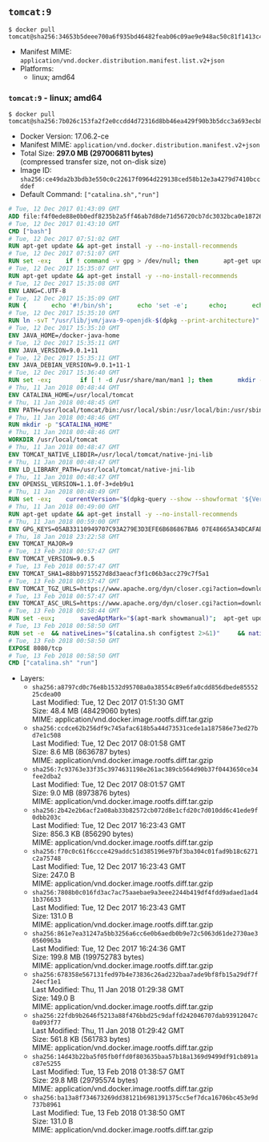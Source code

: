 ## `tomcat:9`

```console
$ docker pull tomcat@sha256:34653b5deee700a6f935bd46482feab06c09ae9e948ac50c81f1413c4f0b58c8
```

-	Manifest MIME: `application/vnd.docker.distribution.manifest.list.v2+json`
-	Platforms:
	-	linux; amd64

### `tomcat:9` - linux; amd64

```console
$ docker pull tomcat@sha256:7b026c153fa2f2e0ccdd4d72316d8bb46ea429f90b3b5dcc3a693ecb850d4f88
```

-	Docker Version: 17.06.2-ce
-	Manifest MIME: `application/vnd.docker.distribution.manifest.v2+json`
-	Total Size: **297.0 MB (297006811 bytes)**  
	(compressed transfer size, not on-disk size)
-	Image ID: `sha256:ce49da2b3bdb3e550c0c22617f0964d229138ced58b12e3a4279d7410bccddef`
-	Default Command: `["catalina.sh","run"]`

```dockerfile
# Tue, 12 Dec 2017 01:43:09 GMT
ADD file:f4f0ede88e0b0edf8235b2a5ff46ab7d8de71d56720cb7dc3032bca0e1872695 in / 
# Tue, 12 Dec 2017 01:43:10 GMT
CMD ["bash"]
# Tue, 12 Dec 2017 07:51:02 GMT
RUN apt-get update && apt-get install -y --no-install-recommends 		ca-certificates 		curl 		wget 	&& rm -rf /var/lib/apt/lists/*
# Tue, 12 Dec 2017 07:51:07 GMT
RUN set -ex; 	if ! command -v gpg > /dev/null; then 		apt-get update; 		apt-get install -y --no-install-recommends 			gnupg 			dirmngr 		; 		rm -rf /var/lib/apt/lists/*; 	fi
# Tue, 12 Dec 2017 15:35:07 GMT
RUN apt-get update && apt-get install -y --no-install-recommends 		bzip2 		unzip 		xz-utils 	&& rm -rf /var/lib/apt/lists/*
# Tue, 12 Dec 2017 15:35:08 GMT
ENV LANG=C.UTF-8
# Tue, 12 Dec 2017 15:35:09 GMT
RUN { 		echo '#!/bin/sh'; 		echo 'set -e'; 		echo; 		echo 'dirname "$(dirname "$(readlink -f "$(which javac || which java)")")"'; 	} > /usr/local/bin/docker-java-home 	&& chmod +x /usr/local/bin/docker-java-home
# Tue, 12 Dec 2017 15:35:10 GMT
RUN ln -svT "/usr/lib/jvm/java-9-openjdk-$(dpkg --print-architecture)" /docker-java-home
# Tue, 12 Dec 2017 15:35:10 GMT
ENV JAVA_HOME=/docker-java-home
# Tue, 12 Dec 2017 15:35:11 GMT
ENV JAVA_VERSION=9.0.1+11
# Tue, 12 Dec 2017 15:35:11 GMT
ENV JAVA_DEBIAN_VERSION=9.0.1+11-1
# Tue, 12 Dec 2017 15:36:40 GMT
RUN set -ex; 		if [ ! -d /usr/share/man/man1 ]; then 		mkdir -p /usr/share/man/man1; 	fi; 		apt-get update; 	apt-get install -y 		openjdk-9-jre="$JAVA_DEBIAN_VERSION" 	; 	rm -rf /var/lib/apt/lists/*; 		[ "$(readlink -f "$JAVA_HOME")" = "$(docker-java-home)" ]; 		update-alternatives --get-selections | awk -v home="$(readlink -f "$JAVA_HOME")" 'index($3, home) == 1 { $2 = "manual"; print | "update-alternatives --set-selections" }'; 	update-alternatives --query java | grep -q 'Status: manual'
# Thu, 11 Jan 2018 00:48:44 GMT
ENV CATALINA_HOME=/usr/local/tomcat
# Thu, 11 Jan 2018 00:48:45 GMT
ENV PATH=/usr/local/tomcat/bin:/usr/local/sbin:/usr/local/bin:/usr/sbin:/usr/bin:/sbin:/bin
# Thu, 11 Jan 2018 00:48:46 GMT
RUN mkdir -p "$CATALINA_HOME"
# Thu, 11 Jan 2018 00:48:46 GMT
WORKDIR /usr/local/tomcat
# Thu, 11 Jan 2018 00:48:47 GMT
ENV TOMCAT_NATIVE_LIBDIR=/usr/local/tomcat/native-jni-lib
# Thu, 11 Jan 2018 00:48:47 GMT
ENV LD_LIBRARY_PATH=/usr/local/tomcat/native-jni-lib
# Thu, 11 Jan 2018 00:48:47 GMT
ENV OPENSSL_VERSION=1.1.0f-3+deb9u1
# Thu, 11 Jan 2018 00:48:49 GMT
RUN set -ex; 	currentVersion="$(dpkg-query --show --showformat '${Version}\n' openssl)"; 	if dpkg --compare-versions "$currentVersion" '<<' "$OPENSSL_VERSION"; then 		if ! grep -q stretch /etc/apt/sources.list; then 			{ 				echo 'deb http://deb.debian.org/debian stretch main'; 				echo 'deb http://security.debian.org stretch/updates main'; 				echo 'deb http://deb.debian.org/debian stretch-updates main'; 			} > /etc/apt/sources.list.d/stretch.list; 			{ 				echo 'Package: *'; 				echo 'Pin: release n=stretch*'; 				echo 'Pin-Priority: -10'; 				echo; 				echo 'Package: openssl libssl*'; 				echo "Pin: version $OPENSSL_VERSION"; 				echo 'Pin-Priority: 990'; 			} > /etc/apt/preferences.d/stretch-openssl; 		fi; 		apt-get update; 		apt-get install -y --no-install-recommends openssl="$OPENSSL_VERSION"; 		rm -rf /var/lib/apt/lists/*; 	fi
# Thu, 11 Jan 2018 00:49:00 GMT
RUN apt-get update && apt-get install -y --no-install-recommends 		libapr1 	&& rm -rf /var/lib/apt/lists/*
# Thu, 11 Jan 2018 00:59:00 GMT
ENV GPG_KEYS=05AB33110949707C93A279E3D3EFE6B686867BA6 07E48665A34DCAFAE522E5E6266191C37C037D42 47309207D818FFD8DCD3F83F1931D684307A10A5 541FBE7D8F78B25E055DDEE13C370389288584E7 61B832AC2F1C5A90F0F9B00A1C506407564C17A3 79F7026C690BAA50B92CD8B66A3AD3F4F22C4FED 9BA44C2621385CB966EBA586F72C284D731FABEE A27677289986DB50844682F8ACB77FC2E86E29AC A9C5DF4D22E99998D9875A5110C01C5A2F6059E7 DCFD35E0BF8CA7344752DE8B6FB21E8933C60243 F3A04C595DB5B6A5F1ECA43E3B7BBB100D811BBE F7DA48BB64BCB84ECBA7EE6935CD23C10D498E23
# Thu, 18 Jan 2018 23:22:58 GMT
ENV TOMCAT_MAJOR=9
# Tue, 13 Feb 2018 00:57:47 GMT
ENV TOMCAT_VERSION=9.0.5
# Tue, 13 Feb 2018 00:57:47 GMT
ENV TOMCAT_SHA1=88bb9715527d8d3aeacf3f1c06b3acc279c7f5a1
# Tue, 13 Feb 2018 00:57:47 GMT
ENV TOMCAT_TGZ_URLS=https://www.apache.org/dyn/closer.cgi?action=download&filename=tomcat/tomcat-9/v9.0.5/bin/apache-tomcat-9.0.5.tar.gz 	https://www-us.apache.org/dist/tomcat/tomcat-9/v9.0.5/bin/apache-tomcat-9.0.5.tar.gz 	https://www.apache.org/dist/tomcat/tomcat-9/v9.0.5/bin/apache-tomcat-9.0.5.tar.gz 	https://archive.apache.org/dist/tomcat/tomcat-9/v9.0.5/bin/apache-tomcat-9.0.5.tar.gz
# Tue, 13 Feb 2018 00:57:47 GMT
ENV TOMCAT_ASC_URLS=https://www.apache.org/dyn/closer.cgi?action=download&filename=tomcat/tomcat-9/v9.0.5/bin/apache-tomcat-9.0.5.tar.gz.asc 	https://www-us.apache.org/dist/tomcat/tomcat-9/v9.0.5/bin/apache-tomcat-9.0.5.tar.gz.asc 	https://www.apache.org/dist/tomcat/tomcat-9/v9.0.5/bin/apache-tomcat-9.0.5.tar.gz.asc 	https://archive.apache.org/dist/tomcat/tomcat-9/v9.0.5/bin/apache-tomcat-9.0.5.tar.gz.asc
# Tue, 13 Feb 2018 00:58:44 GMT
RUN set -eux; 		savedAptMark="$(apt-mark showmanual)"; 	apt-get update; 		apt-get install -y --no-install-recommends gnupg dirmngr; 		export GNUPGHOME="$(mktemp -d)"; 	for key in $GPG_KEYS; do 		gpg --keyserver ha.pool.sks-keyservers.net --recv-keys "$key"; 	done; 		apt-get install -y --no-install-recommends wget ca-certificates; 		success=; 	for url in $TOMCAT_TGZ_URLS; do 		if wget -O tomcat.tar.gz "$url"; then 			success=1; 			break; 		fi; 	done; 	[ -n "$success" ]; 		echo "$TOMCAT_SHA1 *tomcat.tar.gz" | sha1sum -c -; 		success=; 	for url in $TOMCAT_ASC_URLS; do 		if wget -O tomcat.tar.gz.asc "$url"; then 			success=1; 			break; 		fi; 	done; 	[ -n "$success" ]; 		gpg --batch --verify tomcat.tar.gz.asc tomcat.tar.gz; 	tar -xvf tomcat.tar.gz --strip-components=1; 	rm bin/*.bat; 	rm tomcat.tar.gz*; 	rm -rf "$GNUPGHOME"; 		nativeBuildDir="$(mktemp -d)"; 	tar -xvf bin/tomcat-native.tar.gz -C "$nativeBuildDir" --strip-components=1; 	apt-get install -y --no-install-recommends 		dpkg-dev 		gcc 		libapr1-dev 		libssl-dev 		make 		"openjdk-${JAVA_VERSION%%[.~bu-]*}-jdk=$JAVA_DEBIAN_VERSION" 	; 	( 		export CATALINA_HOME="$PWD"; 		cd "$nativeBuildDir/native"; 		gnuArch="$(dpkg-architecture --query DEB_BUILD_GNU_TYPE)"; 		./configure 			--build="$gnuArch" 			--libdir="$TOMCAT_NATIVE_LIBDIR" 			--prefix="$CATALINA_HOME" 			--with-apr="$(which apr-1-config)" 			--with-java-home="$(docker-java-home)" 			--with-ssl=yes; 		make -j "$(nproc)"; 		make install; 	); 	rm -rf "$nativeBuildDir"; 	rm bin/tomcat-native.tar.gz; 		apt-mark auto '.*' > /dev/null; 	[ -z "$savedAptMark" ] || apt-mark manual $savedAptMark; 	apt-get purge -y --auto-remove -o APT::AutoRemove::RecommendsImportant=false; 	rm -rf /var/lib/apt/lists/*; 		find ./bin/ -name '*.sh' -exec sed -ri 's|^#!/bin/sh$|#!/usr/bin/env bash|' '{}' +
# Tue, 13 Feb 2018 00:58:50 GMT
RUN set -e 	&& nativeLines="$(catalina.sh configtest 2>&1)" 	&& nativeLines="$(echo "$nativeLines" | grep 'Apache Tomcat Native')" 	&& nativeLines="$(echo "$nativeLines" | sort -u)" 	&& if ! echo "$nativeLines" | grep 'INFO: Loaded APR based Apache Tomcat Native library' >&2; then 		echo >&2 "$nativeLines"; 		exit 1; 	fi
# Tue, 13 Feb 2018 00:58:50 GMT
EXPOSE 8080/tcp
# Tue, 13 Feb 2018 00:58:50 GMT
CMD ["catalina.sh" "run"]
```

-	Layers:
	-	`sha256:a8797cd0c76e8b1532d95708a0a38554c89e6fa0cdd856dbede8555225cdea00`  
		Last Modified: Tue, 12 Dec 2017 01:51:30 GMT  
		Size: 48.4 MB (48429060 bytes)  
		MIME: application/vnd.docker.image.rootfs.diff.tar.gzip
	-	`sha256:ccdce62b256df9c745afac618b5a44d73531cede1a187586e73ed27bd7e1c508`  
		Last Modified: Tue, 12 Dec 2017 08:01:58 GMT  
		Size: 8.6 MB (8636787 bytes)  
		MIME: application/vnd.docker.image.rootfs.diff.tar.gzip
	-	`sha256:7c93763e33f35c3974631198e261ac389cb564d90b37f0443650ce34fee2dba2`  
		Last Modified: Tue, 12 Dec 2017 08:01:57 GMT  
		Size: 9.0 MB (8973876 bytes)  
		MIME: application/vnd.docker.image.rootfs.diff.tar.gzip
	-	`sha256:2b42e2b6acf2a08ab33b82572cb072d8e1cfd20c7d010dd6c41ede9f0dbb203c`  
		Last Modified: Tue, 12 Dec 2017 16:23:43 GMT  
		Size: 856.3 KB (856290 bytes)  
		MIME: application/vnd.docker.image.rootfs.diff.tar.gzip
	-	`sha256:f70c0c61f6ccce429addc51d385196e97bf3ba304c01fad9b18c6271c2a75748`  
		Last Modified: Tue, 12 Dec 2017 16:23:43 GMT  
		Size: 247.0 B  
		MIME: application/vnd.docker.image.rootfs.diff.tar.gzip
	-	`sha256:7808b0c016fd3ac7ac75aaebae9a3eee2244b419df4fdd9adaed1ad41b376633`  
		Last Modified: Tue, 12 Dec 2017 16:23:43 GMT  
		Size: 131.0 B  
		MIME: application/vnd.docker.image.rootfs.diff.tar.gzip
	-	`sha256:861e7ea31247a5bb3256a6cc6e0b6aedb0b9e72c5063d61de2730ae30560963a`  
		Last Modified: Tue, 12 Dec 2017 16:24:36 GMT  
		Size: 199.8 MB (199752783 bytes)  
		MIME: application/vnd.docker.image.rootfs.diff.tar.gzip
	-	`sha256:678358e567131fed97b4e73836c26ad232baa7ade9bf8fb15a29df7f24ecf1e1`  
		Last Modified: Thu, 11 Jan 2018 01:29:38 GMT  
		Size: 149.0 B  
		MIME: application/vnd.docker.image.rootfs.diff.tar.gzip
	-	`sha256:22fdb9b2646f5213a88f476bbd25c9daffd242046707dab93912047c0a093f77`  
		Last Modified: Thu, 11 Jan 2018 01:29:42 GMT  
		Size: 561.8 KB (561783 bytes)  
		MIME: application/vnd.docker.image.rootfs.diff.tar.gzip
	-	`sha256:14d43b22ba5f05fb0ffd0f803635baa57b18a1369d9499df91cb891ac87e5255`  
		Last Modified: Tue, 13 Feb 2018 01:38:57 GMT  
		Size: 29.8 MB (29795574 bytes)  
		MIME: application/vnd.docker.image.rootfs.diff.tar.gzip
	-	`sha256:ba13a8f734673269dd38121b6981391375cc5ef7dca16706bc453e9d737b8961`  
		Last Modified: Tue, 13 Feb 2018 01:38:50 GMT  
		Size: 131.0 B  
		MIME: application/vnd.docker.image.rootfs.diff.tar.gzip
